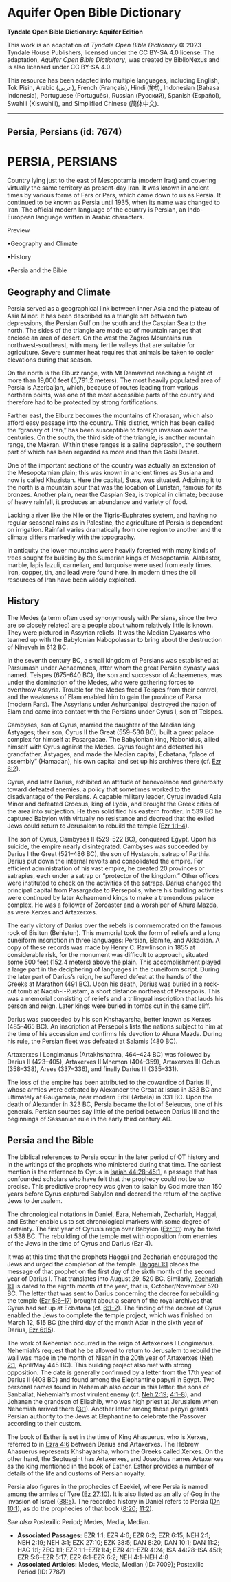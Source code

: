 # Aquifer Open Bible Dictionary

**Tyndale Open Bible Dictionary: Aquifer Edition**

This work is an adaptation of *Tyndale Open Bible Dictionary* © 2023 Tyndale House Publishers, licensed under the CC BY\-SA 4\.0 license. The adaptation, *Aquifer Open Bible Dictionary*, was created by BiblioNexus and is also licensed under CC BY\-SA 4\.0\.

This resource has been adapted into multiple languages, including English, Tok Pisin, Arabic (عربي), French (Français), Hindi (हिंदी), Indonesian (Bahasa Indonesia), Portuguese (Português), Russian (Русский), Spanish (Español), Swahili (Kiswahili), and Simplified Chinese (简体中文).



--------------------------------

## Persia, Persians (id: 7674)

PERSIA, PERSIANS
================

Country lying just to the east of Mesopotamia (modern Iraq) and covering virtually the same territory as present\-day Iran. It was known in ancient times by various forms of Fars or Pars, which came down to us as Persia. It continued to be known as Persia until 1935, when its name was changed to Iran. The official modern language of the country is Persian, an Indo\-European language written in Arabic characters.

Preview

•Geography and Climate

•History

•Persia and the Bible

Geography and Climate
---------------------

Persia served as a geographical link between inner Asia and the plateau of Asia Minor. It has been described as a triangle set between two depressions, the Persian Gulf on the south and the Caspian Sea to the north. The sides of the triangle are made up of mountain ranges that enclose an area of desert. On the west the Zagros Mountains run northwest\-southeast, with many fertile valleys that are suitable for agriculture. Severe summer heat requires that animals be taken to cooler elevations during that season.

On the north is the Elburz range, with Mt Demavend reaching a height of more than 19,000 feet (5,791\.2 meters). The most heavily populated area of Persia is Azerbaijan, which, because of routes leading from various northern points, was one of the most accessible parts of the country and therefore had to be protected by strong fortifications.

Farther east, the Elburz becomes the mountains of Khorasan, which also afford easy passage into the country. This district, which has been called the “granary of Iran,” has been susceptible to foreign invasion over the centuries. On the south, the third side of the triangle, is another mountain range, the Makran. Within these ranges is a saline depression, the southern part of which has been regarded as more arid than the Gobi Desert.

One of the important sections of the country was actually an extension of the Mesopotamian plain; this was known in ancient times as Susiana and now is called Khuzistan. Here the capital, Susa, was situated. Adjoining it to the north is a mountain spur that was the location of Luristan, famous for its bronzes. Another plain, near the Caspian Sea, is tropical in climate; because of heavy rainfall, it produces an abundance and variety of food.

Lacking a river like the Nile or the Tigris\-Euphrates system, and having no regular seasonal rains as in Palestine, the agriculture of Persia is dependent on irrigation. Rainfall varies dramatically from one region to another and the climate differs markedly with the topography.

In antiquity the lower mountains were heavily forested with many kinds of trees sought for building by the Sumerian kings of Mesopotamia. Alabaster, marble, lapis lazuli, carnelian, and turquoise were used from early times. Iron, copper, tin, and lead were found here. In modern times the oil resources of Iran have been widely exploited.

History
-------

The Medes (a term often used synonymously with Persians, since the two are so closely related) are a people about whom relatively little is known. They were pictured in Assyrian reliefs. It was the Median Cyaxares who teamed up with the Babylonian Nabopolassar to bring about the destruction of Nineveh in 612 BC.

In the seventh century BC, a small kingdom of Persians was established at Parsumash under Achaemenes, after whom the great Persian dynasty was named. Teispes (675–640 BC), the son and successor of Achaemenes, was under the domination of the Medes, who were gathering forces to overthrow Assyria. Trouble for the Medes freed Teispes from their control, and the weakness of Elam enabled him to gain the province of Parsa (modern Fars). The Assyrians under Ashurbanipal destroyed the nation of Elam and came into contact with the Persians under Cyrus I, son of Teispes.

Cambyses, son of Cyrus, married the daughter of the Median king Astyages; their son, Cyrus II the Great (559–530 BC), built a great palace complex for himself at Pasargadae. The Babylonian king, Nabonidus, allied himself with Cyrus against the Medes. Cyrus fought and defeated his grandfather, Astyages, and made the Median capital, Ecbatana, “place of assembly” (Hamadan), his own capital and set up his archives there (cf. [Ezr 6:2](https://ref.ly/Ezra6:2)).

Cyrus, and later Darius, exhibited an attitude of benevolence and generosity toward defeated enemies, a policy that sometimes worked to the disadvantage of the Persians. A capable military leader, Cyrus invaded Asia Minor and defeated Croesus, king of Lydia, and brought the Greek cities of the area into subjection. He then solidified his eastern frontier. In 539 BC he captured Babylon with virtually no resistance and decreed that the exiled Jews could return to Jerusalem to rebuild the temple ([Ezr 1:1–4](https://ref.ly/Ezra1:1-Ezra1:4)).

The son of Cyrus, Cambyses II (529–522 BC), conquered Egypt. Upon his suicide, the empire nearly disintegrated. Cambyses was succeeded by Darius I the Great (521–486 BC), the son of Hystaspis, satrap of Parthia. Darius put down the internal revolts and consolidated the empire. For efficient administration of his vast empire, he created 20 provinces or satrapies, each under a satrap or “protector of the kingdom.” Other offices were instituted to check on the activities of the satraps. Darius changed the principal capital from Pasargadae to Persepolis, where his building activities were continued by later Achaemenid kings to make a tremendous palace complex. He was a follower of Zoroaster and a worshiper of Ahura Mazda, as were Xerxes and Artaxerxes.

The early victory of Darius over the rebels is commemorated on the famous rock of Bisitun (Behistun). This memorial took the form of reliefs and a long cuneiform inscription in three languages: Persian, Elamite, and Akkadian. A copy of these records was made by Henry C. Rawlinson in 1855 at considerable risk, for the monument was difficult to approach, situated some 500 feet (152\.4 meters) above the plain. This accomplishment played a large part in the deciphering of languages in the cuneiform script. During the later part of Darius’s reign, he suffered defeat at the hands of the Greeks at Marathon (491 BC). Upon his death, Darius was buried in a rock\-cut tomb at Naqsh\-i\-Rustam, a short distance northeast of Persepolis. This was a memorial consisting of reliefs and a trilingual inscription that lauds his person and reign. Later kings were buried in tombs cut in the same cliff.

Darius was succeeded by his son Khshayarsha, better known as Xerxes (485–465 BC). An inscription at Persepolis lists the nations subject to him at the time of his accession and confirms his devotion to Ahura Mazda. During his rule, the Persian fleet was defeated at Salamis (480 BC).

Artaxerxes I Longimanus (Artakhshathra, 464–424 BC) was followed by Darius II (423–405\), Artaxerxes II Mnemon (404–359\), Artaxerxes III Ochus (358–338\), Arses (337–336\), and finally Darius III (335–331\).

The loss of the empire has been attributed to the cowardice of Darius III, whose armies were defeated by Alexander the Great at Issus in 333 BC and ultimately at Gaugamela, near modern Erbil (Arbela) in 331 BC. Upon the death of Alexander in 323 BC, Persia became the lot of Seleucus, one of his generals. Persian sources say little of the period between Darius III and the beginnings of Sassanian rule in the early third century AD.

Persia and the Bible
--------------------

The biblical references to Persia occur in the later period of OT history and in the writings of the prophets who ministered during that time. The earliest mention is the reference to Cyrus in [Isaiah 44:28–45:1](https://ref.ly/Isa44:28-Isa45:1), a passage that has confounded scholars who have felt that the prophecy could not be so precise. This predictive prophecy was given to Isaiah by God more than 150 years before Cyrus captured Babylon and decreed the return of the captive Jews to Jerusalem.

The chronological notations in Daniel, Ezra, Nehemiah, Zechariah, Haggai, and Esther enable us to set chronological markers with some degree of certainty. The first year of Cyrus’s reign over Babylon ([Ezr 1:1](https://ref.ly/Ezra1:1)) may be fixed at 538 BC. The rebuilding of the temple met with opposition from enemies of the Jews in the time of Cyrus and Darius (Ezr 4\).

It was at this time that the prophets Haggai and Zechariah encouraged the Jews and urged the completion of the temple. [Haggai 1:1](https://ref.ly/Hag1:1) places the message of that prophet on the first day of the sixth month of the second year of Darius I. That translates into August 29, 520 BC. Similarly, [Zechariah 1:1](https://ref.ly/Zech1:1) is dated to the eighth month of the year, that is, October/November 520 BC. The letter that was sent to Darius concerning the decree for rebuilding the temple ([Ezr 5:6–17](https://ref.ly/Ezra5:6-Ezra5:17)) brought about a search of the royal archives that Cyrus had set up at Ecbatana (cf. [6:1–2](https://ref.ly/Ezra6:1-Ezra6:2)). The finding of the decree of Cyrus enabled the Jews to complete the temple project, which was finished on March 12, 515 BC (the third day of the month Adar in the sixth year of Darius, [Ezr 6:15](https://ref.ly/Ezra6:15)).

The work of Nehemiah occurred in the reign of Artaxerxes I Longimanus. Nehemiah’s request that he be allowed to return to Jerusalem to rebuild the wall was made in the month of Nisan in the 20th year of Artaxerxes ([Neh 2:1](https://ref.ly/Neh2:1), April/May 445 BC). This building project also met with strong opposition. The date is generally confirmed by a letter from the 17th year of Darius II (408 BC) and found among the Elephantine papyri in Egypt. Two personal names found in Nehemiah also occur in this letter: the sons of Sanballat, Nehemiah’s most virulent enemy (cf. [Neh 2:19](https://ref.ly/Neh2:19); [4:1–8](https://ref.ly/Neh4:1-Neh4:8)), and Johanan the grandson of Eliashib, who was high priest at Jerusalem when Nehemiah arrived there ([3:1](https://ref.ly/Neh3:1)). Another letter among these papyri grants Persian authority to the Jews at Elephantine to celebrate the Passover according to their custom.

The book of Esther is set in the time of King Ahasuerus, who is Xerxes, referred to in [Ezra 4:6](https://ref.ly/Ezra4:6) between Darius and Artaxerxes. The Hebrew Ahasuerus represents Khshayarsha, whom the Greeks called Xerxes. On the other hand, the Septuagint has Artaxerxes, and Josephus names Artaxerxes as the king mentioned in the book of Esther. Esther provides a number of details of the life and customs of Persian royalty.

Persia also figures in the prophecies of Ezekiel, where Persia is named among the armies of Tyre ([Ez 27:10](https://ref.ly/Ezek27:10)). It is also listed as an ally of Gog in the invasion of Israel ([38:5](https://ref.ly/Ezek38:5)). The recorded history in Daniel refers to Persia ([Dn 10:1](https://ref.ly/Dan10:1)), as do the prophecies of that book ([8:20](https://ref.ly/Dan8:20); [11:2](https://ref.ly/Dan11:2)).

*See also* Postexilic Period; Medes, Media, Median.

* **Associated Passages:** EZR 1:1; EZR 4:6; EZR 6:2; EZR 6:15; NEH 2:1; NEH 2:19; NEH 3:1; EZK 27:10; EZK 38:5; DAN 8:20; DAN 10:1; DAN 11:2; HAG 1:1; ZEC 1:1; EZR 1:1–EZR 1:4; EZR 4:1–EZR 4:24; ISA 44:28–ISA 45:1; EZR 5:6–EZR 5:17; EZR 6:1–EZR 6:2; NEH 4:1–NEH 4:8
* **Associated Articles:** Medes, Media, Median (ID: 7009); Postexilic Period (ID: 7787)

